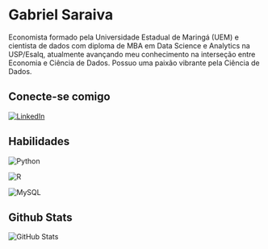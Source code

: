 # Gabriel Saraiva

Economista formado pela Universidade Estadual de Maringá (UEM) e cientista de dados com diploma de MBA em Data Science e Analytics na USP/Esalq, atualmente avançando meu conhecimento na interseção entre Economia e Ciência de Dados. Possuo uma paixão vibrante pela Ciência de Dados. 

## Conecte-se comigo

[![LinkedIn](https://img.shields.io/badge/LinkedIn-000?style=for-the-badge&logo=linkedin&logoColor=0E76A8)](https://www.linkedin.com/in/saraivagabriel/)

## Habilidades

![Python](https://img.shields.io/badge/python-000?style=for-the-badge&logo=python&logoColor=white)

![R](https://img.shields.io/badge/R-000?style=for-the-badge&logo=r&logoColor=white)

![MySQL](https://img.shields.io/badge/MySQL-00000F?style=for-the-badge&logo=mysql&logoColor=white)



## Github Stats

![GitHub Stats](https://github-readme-stats.vercel.app/api?username=Gabriel-F-Saraiva&theme=transparent&bg_color=000&border_color=30A3DC&show_icons=true&icon_color=30A3DC&title_color=E94D5F&text_color=FFF)